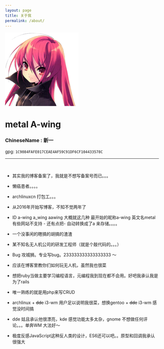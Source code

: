 ```yaml
---
layout: page
title: 关于我
permalink: /about/
---
```


![Avatar](/assets/avatar.png)

# metal A-wing
### ChineseName : 新一

gpg: `1C9084FAFE017CEAE4AF59C91DF6CF104433578C`

* * *
<br/>

* 其实我的博客备案了，我就是不想写备案号而已。。。

* 懒癌患者。。。。

* archlinuxcn 打包工。。。

* 从2016年开始写博客，不知不觉两年了

* ID a-wing a_wing aawing 大概就这几种 最开始的昵称a-wing 英文名metal 有些网站不支持 - 还有点把- 自动转换成了a 来存储。。。。

* 一个没事闲的瞎搞的胡搞的渣渣

* 某不知名无人机公司的研发工程师（就是个敲代码的。。。）

* Bug 攻城狮。专业写bug。233333333333333333 ～

* 应该在博客里教你们如何玩无人机，虽然我也很菜

* 想把ruby当做主要学习编程语言，元编程我到现在都不会用。好吧我承认我是为了rails

* 唯一熟练的就是用php来写CRUD

* archlinux + ~~dde~~ i3-wm 用户足以说明我很菜，想换gentoo + ~~dde~~ i3-wm 感觉没时间搞

* dde 姑且承认他很漂亮，kde 感觉功能太多太杂，gnome 不想做任何评论。。。单奔WM 大法好～

* 极度反感JavaScript这种反人类的设计，ES6还可以吧。。原型和回调我承认很强大

